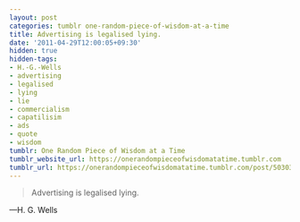 ```yaml
---
layout: post
categories: tumblr one-random-piece-of-wisdom-at-a-time
title: Advertising is legalised lying.
date: '2011-04-29T12:00:05+09:30'
hidden: true
hidden-tags:
- H.-G.-Wells
- advertising
- legalised
- lying
- lie
- commercialism
- capatilisim
- ads
- quote
- wisdom
tumblr: One Random Piece of Wisdom at a Time
tumblr_website_url: https://onerandompieceofwisdomatatime.tumblr.com
tumblr_url: https://onerandompieceofwisdomatatime.tumblr.com/post/5030348305/advertising-is-legalised-lying
---
```

> Advertising is legalised lying.

—H. G. Wells&nbsp;
